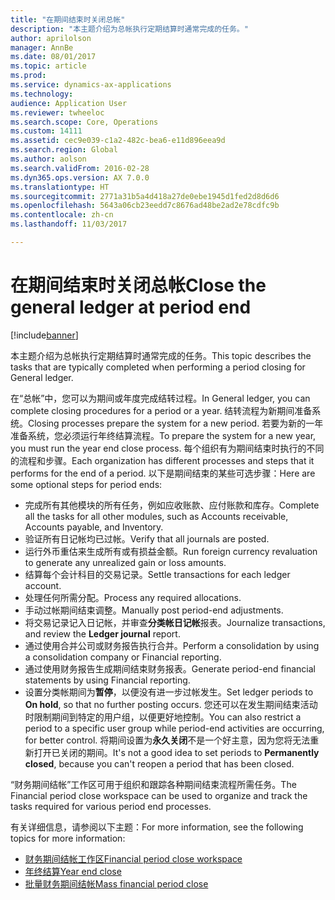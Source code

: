 ```yaml
---
title: "在期间结束时关闭总帐"
description: "本主题介绍为总帐执行定期结算时通常完成的任务。"
author: aprilolson
manager: AnnBe
ms.date: 08/01/2017
ms.topic: article
ms.prod: 
ms.service: dynamics-ax-applications
ms.technology: 
audience: Application User
ms.reviewer: twheeloc
ms.search.scope: Core, Operations
ms.custom: 14111
ms.assetid: cec9e039-c1a2-482c-bea6-e11d896eea9d
ms.search.region: Global
ms.author: aolson
ms.search.validFrom: 2016-02-28
ms.dyn365.ops.version: AX 7.0.0
ms.translationtype: HT
ms.sourcegitcommit: 2771a31b5a4d418a27de0ebe1945d1fed2d8d6d6
ms.openlocfilehash: 5643a06cb23eedd7c8676ad48be2ad2e78cdfc9b
ms.contentlocale: zh-cn
ms.lasthandoff: 11/03/2017

---
```


# <a name="close-the-general-ledger-at-period-end"></a><span data-ttu-id="3b479-103">在期间结束时关闭总帐</span><span class="sxs-lookup"><span data-stu-id="3b479-103">Close the general ledger at period end</span></span>

[!include[banner](../includes/banner.md)]


<span data-ttu-id="3b479-104">本主题介绍为总帐执行定期结算时通常完成的任务。</span><span class="sxs-lookup"><span data-stu-id="3b479-104">This topic describes the tasks that are typically completed when performing a period closing for General ledger.</span></span> 

<span data-ttu-id="3b479-105">在“总帐”中，您可以为期间或年度完成结转过程。</span><span class="sxs-lookup"><span data-stu-id="3b479-105">In General ledger, you can complete closing procedures for a period or a year.</span></span> <span data-ttu-id="3b479-106">结转流程为新期间准备系统。</span><span class="sxs-lookup"><span data-stu-id="3b479-106">Closing processes prepare the system for a new period.</span></span> <span data-ttu-id="3b479-107">若要为新的一年准备系统，您必须运行年终结算流程。</span><span class="sxs-lookup"><span data-stu-id="3b479-107">To prepare the system for a new year, you must run the year end close process.</span></span> <span data-ttu-id="3b479-108">每个组织有为期间结束时执行的不同的流程和步骤。</span><span class="sxs-lookup"><span data-stu-id="3b479-108">Each organization has different processes and steps that it performs for the end of a period.</span></span> <span data-ttu-id="3b479-109">以下是期间结束的某些可选步骤：</span><span class="sxs-lookup"><span data-stu-id="3b479-109">Here are some optional steps for period ends:</span></span>

-   <span data-ttu-id="3b479-110">完成所有其他模块的所有任务，例如应收账款、应付账款和库存。</span><span class="sxs-lookup"><span data-stu-id="3b479-110">Complete all the tasks for all other modules, such as Accounts receivable, Accounts payable, and Inventory.</span></span>
-   <span data-ttu-id="3b479-111">验证所有日记帐均已过帐。</span><span class="sxs-lookup"><span data-stu-id="3b479-111">Verify that all journals are posted.</span></span>
-   <span data-ttu-id="3b479-112">运行外币重估来生成所有或有损益金额。</span><span class="sxs-lookup"><span data-stu-id="3b479-112">Run foreign currency revaluation to generate any unrealized gain or loss amounts.</span></span>
-   <span data-ttu-id="3b479-113">结算每个会计科目的交易记录。</span><span class="sxs-lookup"><span data-stu-id="3b479-113">Settle transactions for each ledger account.</span></span>
-   <span data-ttu-id="3b479-114">处理任何所需分配。</span><span class="sxs-lookup"><span data-stu-id="3b479-114">Process any required allocations.</span></span>
-   <span data-ttu-id="3b479-115">手动过帐期间结束调整。</span><span class="sxs-lookup"><span data-stu-id="3b479-115">Manually post period-end adjustments.</span></span>
-   <span data-ttu-id="3b479-116">将交易记录记入日记帐，并审查**分类帐日记帐**报表。</span><span class="sxs-lookup"><span data-stu-id="3b479-116">Journalize transactions, and review the **Ledger journal** report.</span></span>
-   <span data-ttu-id="3b479-117">通过使用合并公司或财务报告执行合并。</span><span class="sxs-lookup"><span data-stu-id="3b479-117">Perform a consolidation by using a consolidation company or Financial reporting.</span></span>
-   <span data-ttu-id="3b479-118">通过使用财务报告生成期间结束财务报表。</span><span class="sxs-lookup"><span data-stu-id="3b479-118">Generate period-end financial statements by using Financial reporting.</span></span>
-   <span data-ttu-id="3b479-119">设置分类帐期间为**暂停**，以便没有进一步过帐发生。</span><span class="sxs-lookup"><span data-stu-id="3b479-119">Set ledger periods to **On hold**, so that no further posting occurs.</span></span> <span data-ttu-id="3b479-120">您还可以在发生期间结束活动时限制期间到特定的用户组，以便更好地控制。</span><span class="sxs-lookup"><span data-stu-id="3b479-120">You can also restrict a period to a specific user group while period-end activities are occurring, for better control.</span></span> <span data-ttu-id="3b479-121">将期间设置为**永久关闭**不是一个好主意，因为您将无法重新打开已关闭的期间。</span><span class="sxs-lookup"><span data-stu-id="3b479-121">It's not a good idea to set periods to **Permanently closed**, because you can't reopen a period that has been closed.</span></span>

<span data-ttu-id="3b479-122">“财务期间结帐”工作区可用于组织和跟踪各种期间结束流程所需任务。</span><span class="sxs-lookup"><span data-stu-id="3b479-122">The Financial period close workspace can be used to organize and track the tasks required for various period end processes.</span></span> 


<span data-ttu-id="3b479-123">有关详细信息，请参阅以下主题：</span><span class="sxs-lookup"><span data-stu-id="3b479-123">For more information, see the following topics for more information:</span></span>
- [<span data-ttu-id="3b479-124">财务期间结帐工作区</span><span class="sxs-lookup"><span data-stu-id="3b479-124">Financial period close workspace</span></span>](financial-period-close-workspace.md) 
- [<span data-ttu-id="3b479-125">年终结算</span><span class="sxs-lookup"><span data-stu-id="3b479-125">Year end close</span></span>](Year-end-close.md)  
- [<span data-ttu-id="3b479-126">批量财务期间结帐</span><span class="sxs-lookup"><span data-stu-id="3b479-126">Mass financial period close</span></span>](tasks/mass-financial-period-close.md)





